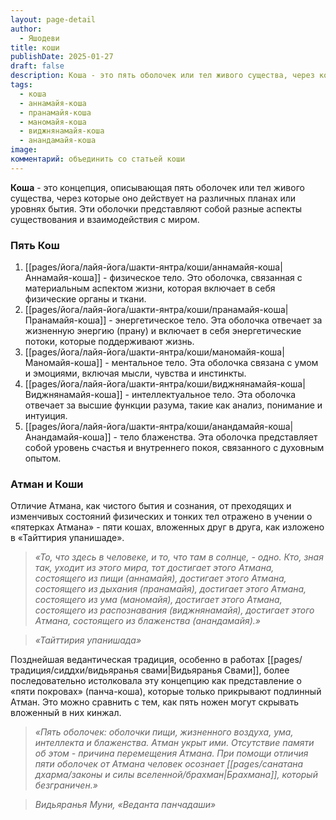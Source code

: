 ```yaml
---
layout: page-detail
author:
  - Яшодеви
title: коши
publishDate: 2025-01-27
draft: false
description: Коша - это пять оболочек или тел живого существа, через которые оно действует на различных планах или уровнях бытия. Эти оболочки представляют собой разные аспекты существования и взаимодействия с миром.
tags:
  - коша
  - аннамайя-коша
  - пранамайя-коша
  - маномайя-коша
  - виджнянамайя-коша
  - анандамайя-коша
image: 
комментарий: объединить со статьей коши
---
```

**Коша** - это концепция, описывающая пять оболочек или тел живого существа, через которые оно действует на различных планах или уровнях бытия. Эти оболочки представляют собой разные аспекты существования и взаимодействия с миром.

### Пять Кош

1. [[pages/йога/лайя-йога/шакти-янтра/коши/аннамайя-коша|Аннамайя-коша]] - физическое тело. Это оболочка, связанная с материальным аспектом жизни, которая включает в себя физические органы и ткани.
2. [[pages/йога/лайя-йога/шакти-янтра/коши/пранамайя-коша|Пранамайя-коша]] - энергетическое тело. Эта оболочка отвечает за жизненную энергию (прану) и включает в себя энергетические потоки, которые поддерживают жизнь.
3. [[pages/йога/лайя-йога/шакти-янтра/коши/маномайя-коша|Маномайя-коша]] - ментальное тело. Эта оболочка связана с умом и эмоциями, включая мысли, чувства и инстинкты.
4. [[pages/йога/лайя-йога/шакти-янтра/коши/виджнянамайя-коша|Виджнянамайя-коша]] - интеллектуальное тело. Эта оболочка отвечает за высшие функции разума, такие как анализ, понимание и интуиция.
5. [[pages/йога/лайя-йога/шакти-янтра/коши/анандамайя-коша|Анандамайя-коша]] - тело блаженства. Эта оболочка представляет собой уровень счастья и внутреннего покоя, связанного с духовным опытом.

### Атман и Коши

Отличие Атмана, как чистого бытия и сознания, от преходящих и изменчивых состояний физических и тонких тел отражено в учении о «пятерках Атмана» - пяти кошах, вложенных друг в друга, как изложено в «Тайттирия упанишаде».

>*«То, что здесь в человеке, и то, что там в солнце, - одно. Кто, зная так, уходит из этого мира, тот достигает этого Атмана, состоящего из пищи (аннамайя), достигает этого Атмана, состоящего из дыхания (пранамайя), достигает этого Атмана, состоящего из ума (маномайя), достигает этого Атмана, состоящего из распознавания (виджнянамайя), достигает этого Атмана, состоящего из блаженства (анандамайя).»*

>*«Тайттирия упанишада»*

Позднейшая ведантическая традиция, особенно в работах [[pages/традиция/сиддхи/видьяранья свами|Видьяранья Свами]], более последовательно истолковала эту концепцию как представление о «пяти покровах» (панча-коша), которые только прикрывают подлинный Атман. Это можно сравнить с тем, как пять ножен могут скрывать вложенный в них кинжал.

>*«Пять оболочек: оболочки пищи, жизненного воздуха, ума, интеллекта и блаженства. Атман укрыт ими. Отсутствие памяти об этом - причина перемещения Атмана. При помощи отличия пяти оболочек от Атмана человек осознает [[pages/санатана дхарма/законы и силы вселенной/брахман|Брахмана]], который безграничен.»*

>*Видьяранья Муни, «Веданта панчадаши»*


